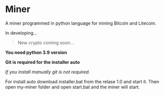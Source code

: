 # Miner
A miner programmed in python language for mining Bitcoin and Litecoin.

In developing...
> New crypto coming soon...

**You need python 3.9 version**

**Git is required for the installer auto**

*If you install manually git is not required.*

For install auto download installer.bat from the relase 1.0 and start it.
Then open my-miner folder and open start.bat and the miner will start.
